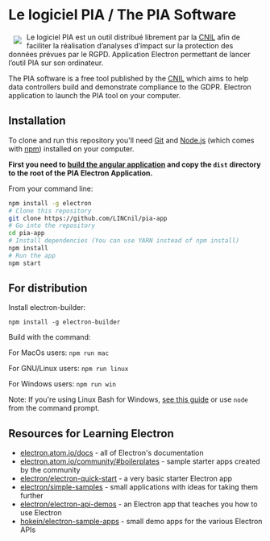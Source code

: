 # Le logiciel PIA / The PIA Software
<img src="https://raw.githubusercontent.com/LINCnil/pia/develop/src/assets/images/pia-auth-logo.png" align="left" hspace="10" vspace="6"> Le logiciel PIA est un outil distribué librement par la [CNIL](https://www.cnil.fr/fr/outil-pia-telechargez-et-installez-le-logiciel-de-la-cnil) afin de faciliter la réalisation d’analyses d’impact sur la protection des données prévues par le RGPD.
Application Electron permettant de lancer l’outil PIA sur son ordinateur.

The PIA software is a free tool published by the [CNIL](https://www.cnil.fr/en/open-source-pia-software-helps-carry-out-data-protection-impact-assesment) which aims to help data controllers build and demonstrate compliance to the GDPR. 
Electron application to launch the PIA tool on your computer. 

## Installation

To clone and run this repository you'll need [Git](https://git-scm.com) and [Node.js](https://nodejs.org/en/download/) (which comes with [npm](http://npmjs.com)) installed on your computer.

__First you need to [build the angular application](https://github.com/LINCnil/pia#build) and copy the `dist` directory to the root of the PIA Electron Application.__

From your command line:

```bash
npm install -g electron
# Clone this repository
git clone https://github.com/LINCnil/pia-app
# Go into the repository
cd pia-app
# Install dependencies (You can use YARN instead of npm install)
npm install
# Run the app
npm start
```

## For distribution

Install electron-builder:

`npm install -g electron-builder`

Build with the command:

For MacOs users: `npm run mac`

For GNU/Linux users: `npm run linux`

For Windows users: `npm run win`

Note: If you're using Linux Bash for Windows, [see this guide](https://www.howtogeek.com/261575/how-to-run-graphical-linux-desktop-applications-from-windows-10s-bash-shell/) or use `node` from the command prompt.

## Resources for Learning Electron

- [electron.atom.io/docs](http://electron.atom.io/docs) - all of Electron's documentation
- [electron.atom.io/community/#boilerplates](http://electron.atom.io/community/#boilerplates) - sample starter apps created by the community
- [electron/electron-quick-start](https://github.com/electron/electron-quick-start) - a very basic starter Electron app
- [electron/simple-samples](https://github.com/electron/simple-samples) - small applications with ideas for taking them further
- [electron/electron-api-demos](https://github.com/electron/electron-api-demos) - an Electron app that teaches you how to use Electron
- [hokein/electron-sample-apps](https://github.com/hokein/electron-sample-apps) - small demo apps for the various Electron APIs

